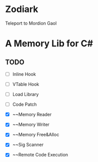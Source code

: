 # Zodiark
Teleport to Mordion Gaol
# A Memory Lib for C#

## TODO
- [ ] Inline Hook
- [ ] VTable Hook
- [ ] Load Library
- [ ] Code Patch

- [x] ~~Memory Reader
- [x] ~~Memory Writer
- [x] ~~Memory Free&Alloc
- [x] ~~Sig Scanner
- [x] ~~Remote Code Execution
